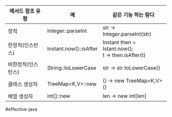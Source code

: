 
| 메서드 참조 유형  | 예                      | 같은 기능 하는 람다                                          |
| ---------- | ---------------------- | ---------------------------------------------------- |
| 정적         | Integer::parseInt      | str -> Integer.parseInt(str)                         |
| 한정적(인스턴스)  | Instant.now()::isAfter | Instant then = Istant.now();<br>t -> then.isAfter(t) |
| 비한정적(인스턴스) | String::toLowerCase    | str -> str.toLowerCase()                             |
| 클래스 생성자    | TreeMap<K,V>::new      | () -> new TreeMap<K,V>()                             |
| 배열 생성자     | int[]::new             | len -> new int[len]                                  |



#effective-java 